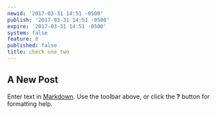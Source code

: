 ```yaml
---
newid: '2017-03-31 14:51 -0500'
publish: '2017-03-31 14:51 -0500'
expire: '2017-03-31 14:51 -0500'
system: false
feature: 0
published: false
title: check one two
---
```

## A New Post

Enter text in [Markdown](http://daringfireball.net/projects/markdown/). Use the toolbar above, or click the **?** button for formatting help.
